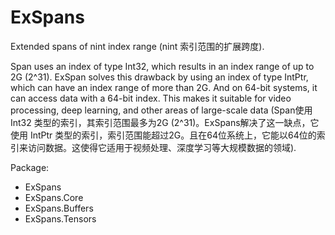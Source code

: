 # ExSpans

Extended spans of nint index range (nint 索引范围的扩展跨度).

Span uses an index of type Int32, which results in an index range of up to 2G (2^31). ExSpan solves this drawback by using an index of type IntPtr, which can have an index range of more than 2G. And on 64-bit systems, it can access data with a 64-bit index. This makes it suitable for video processing, deep learning, and other areas of large-scale data (Span使用 Int32 类型的索引，其索引范围最多为2G (2^31)。ExSpans解决了这一缺点，它使用 IntPtr 类型的索引，索引范围能超过2G。且在64位系统上，它能以64位的索引来访问数据。这使得它适用于视频处理、深度学习等大规模数据的领域).

Package:

- ExSpans
- ExSpans.Core
- ExSpans.Buffers
- ExSpans.Tensors
